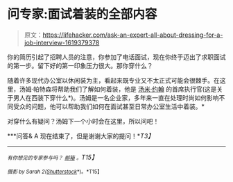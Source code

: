 # 问专家:面试着装的全部内容

> 原文：<https://lifehacker.com/ask-an-expert-all-about-dressing-for-a-job-interview-1619379378>

你的简历引起了招聘人员的注意，你参加了电话面试，现在你终于迈出了求职面试的第一步。留下好的第一印象压力很大。那你穿什么？



随着许多现代办公室以休闲装为主，看起来既专业又不太正式可能会很棘手。在这里，汤姆·帕特森将帮助我们了解如何着装，他是 [汤米·约翰](https://www.tommyjohn.com/) 的首席执行官(这是关于男人在西装下穿什么*)。汤姆是一名企业家，多年来一直在处理时尚如何影响不同受众的问题，他可以帮助我们如何在面试甚至日常办公室生活中着装。*

对穿什么有疑问？汤姆下一个小时会在这里，所以问吧！

***问答& A 现在结束了，但是谢谢大家的提问！**T3】*

* * *

*<small>有你想见的专家参与吗？</small>* [*<small>邮箱</small>*](mailto:andy@lifehacker.com) *<small>。</small>T15】*

<small>*摄影 by Sarah 2(*</small>[<small>*Shutterstock*</small>](http://www.shutterstock.com/pic.mhtml?id=174385544&src=id)<small>*)。*T15】</small>